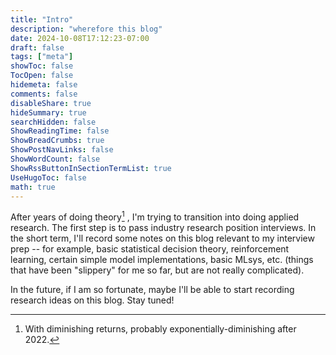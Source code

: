 ```yaml
---
title: "Intro"
description: "wherefore this blog"
date: 2024-10-08T17:12:23-07:00
draft: false
tags: ["meta"]
showToc: false
TocOpen: false
hidemeta: false
comments: false
disableShare: true
hideSummary: true
searchHidden: false
ShowReadingTime: false
ShowBreadCrumbs: true
ShowPostNavLinks: false
ShowWordCount: false
ShowRssButtonInSectionTermList: true
UseHugoToc: false
math: true
---
```


After years of doing theory[^2] , I'm trying to transition
into doing applied research. The first step is to pass industry research
position interviews. In the short term, I'll record some notes on this blog
relevant to my interview prep -- for example, basic statistical decision theory,
reinforcement learning, certain simple model implementations, basic MLsys, etc.
(things that have been "slippery" for me so far, but are not really
complicated).

In the future, if I am so fortunate, maybe I'll be able to start recording
research ideas on this blog. Stay tuned!

[^2]: With diminishing returns, probably exponentially-diminishing after 2022.
